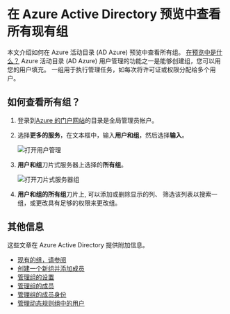 <properties
    pageTitle="在 Azure Active Directory 预览中查看所有现有组 |Microsoft Azure"
    description="如何查看已在 Azure Active Directory 预览中创建的组。"
    services="active-directory"
    documentationCenter=""
    authors="curtand"
    manager="femila"
    editor=""/>

<tags
    ms.service="active-directory"
    ms.workload="identity"
    ms.tgt_pltfrm="na"
    ms.devlang="na"
    ms.topic="article"
    ms.date="09/12/2016"
    ms.author="curtand"/>


# <a name="view-all-existing-groups-in-azure-active-directory-preview"></a>在 Azure Active Directory 预览中查看所有现有组

本文介绍如何在 Azure 活动目录 (AD Azure) 预览中查看所有组。 [在预览中是什么？](active-directory-preview-explainer.md) Azure 活动目录 (AD Azure) 用户管理的功能之一是能够创建组，您可以用您的用户填充。 一组用于执行管理任务，如每次将许可证或权限分配给多个用户。

## <a name="how-do-i-see-all-the-groups"></a>如何查看所有组？

1.  登录到[Azure 的门户网站](https://portal.azure.com)的目录是全局管理员帐户。

2.  选择**更多的服务**，在文本框中，输入**用户和组**，然后选择**输入**。

    ![打开用户管理](./media/active-directory-groups-view-azure-portal/search-user-management.png)

3.  **用户和组**刀片式服务器上选择的**所有组**。

    ![打开刀片式服务器组](./media/active-directory-groups-view-azure-portal/view-groups-blade.png)

4. **用户和组的所有组**刀片上, 可以添加或删除显示的列、 筛选该列表以搜索一组，或更改具有足够的权限来更改组。

## <a name="additional-information"></a>其他信息

这些文章在 Azure Active Directory 提供附加信息。

* [现有的组，请参阅](active-directory-groups-view-azure-portal.md)
* [创建一个新组并添加成员](active-directory-groups-create-azure-portal.md)
* [管理组的设置](active-directory-groups-settings-azure-portal.md)
* [管理组的成员](active-directory-groups-members-azure-portal.md)
* [管理组的成员身份](active-directory-groups-membership-azure-portal.md)
* [管理动态规则组中的用户](active-directory-groups-dynamic-membership-azure-portal.md)
